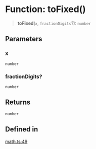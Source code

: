 # Function: toFixed()

> **toFixed**(`x`, `fractionDigits`?): `number`

## Parameters

### x

`number`

### fractionDigits?

`number`

## Returns

`number`

## Defined in

[math.ts:49](https://github.com/m1m0zzz/tremolo-ui/blob/b56a5f0b94efb6c6ac5cbeb66aa5dd9883f9257e/packages/functions/src/math.ts#L49)

